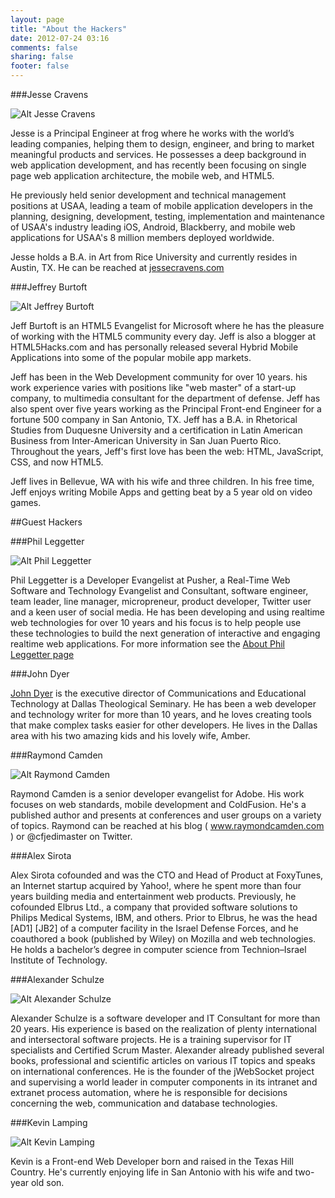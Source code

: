 ```yaml
---
layout: page
title: "About the Hackers"
date: 2012-07-24 03:16
comments: false
sharing: false
footer: false
---
```

###Jesse Cravens

![Alt Jesse Cravens](/images/jesse_frog2.jpeg "Jesse Cravens")

Jesse is a Principal Engineer at frog where he works with the world’s leading companies, helping them to design, engineer, and bring to market meaningful products and services. He possesses a deep background in web application development, and has recently been focusing on single page web application architecture, the mobile web, and HTML5. 

He previously held senior development and technical management positions at USAA, leading a team of mobile application developers in the planning, designing, development, testing, implementation and maintenance of USAA's industry leading iOS, Android, Blackberry, and mobile web applications for USAA's 8 million members deployed worldwide.

Jesse holds a B.A. in Art from Rice University and currently resides in Austin, TX. He can be reached at [jessecravens.com](http://www.jessecravens.com)

###Jeffrey Burtoft

![Alt Jeffrey Burtoft](/images/jeff_burtoft.jpeg "Jeffrey Burtoft")

Jeff Burtoft is an HTML5 Evangelist for Microsoft where he has the pleasure of working with the HTML5 community every day. Jeff is also a blogger at HTML5Hacks.com and has personally released several Hybrid Mobile Applications into some of the popular mobile app markets.

Jeff has been in the Web Development community for over 10 years. his work experience varies with positions like "web master" of a start-up company, to multimedia consultant for the department of defense. Jeff has also spent over five years working as the Principal Front-end Engineer for a fortune 500 company in San Antonio, TX. Jeff has a B.A. in Rhetorical Studies from Duquesne University and a certification in Latin American Business from Inter-American University in San Juan Puerto Rico. Throughout the years, Jeff's first love has been the web: HTML, JavaScript, CSS, and now HTML5.

Jeff lives in Bellevue, WA with his wife and three children. In his free time, Jeff enjoys writing Mobile Apps and getting beat by a 5 year old on video games. 

##Guest Hackers

###Phil Leggetter

![Alt Phil Leggetter](/images/legetter.png "Phil Leggetter")

Phil Leggetter is a Developer Evangelist at Pusher, a Real-Time Web Software and Technology Evangelist and Consultant, software engineer, team leader, line manager, micropreneur, product developer, Twitter user and a keen user of social media. He has been developing and using realtime web technologies for over 10 years and his focus is to help people use these technologies to build the next generation of interactive and engaging realtime web applications. For more information see the [About Phil Leggetter page](http://www.leggetter.co.uk/about-phil-leggetter)

###John Dyer 

[John Dyer](http://j.hn/) is the executive director of Communications and Educational Technology at Dallas Theological Seminary. He has been a web developer and technology writer for more than 10 years, and he loves creating tools that make complex tasks easier for other developers. He lives in the Dallas area with his two amazing kids and his lovely wife, Amber.

###Raymond Camden

![Alt Raymond Camden](/images/camden.jpeg "Raymond Camden")

Raymond Camden is a senior developer evangelist for Adobe. His work focuses on web standards, mobile development and ColdFusion. He's a published author and presents at conferences and user groups on a variety of topics. Raymond can be reached at his blog ( www.raymondcamden.com ) or @cfjedimaster on Twitter.

###Alex Sirota

Alex Sirota cofounded and was the CTO and Head of Product at FoxyTunes, an Internet startup acquired by Yahoo!, where he spent more than four years building media and entertainment web products. Previously, he cofounded Elbrus Ltd., a company that provided software solutions to Philips Medical Systems, IBM, and others. Prior to Elbrus, he was the head [AD1] [JB2] of a computer facility in the Israel Defense Forces, and he coauthored a book (published by Wiley) on Mozilla and web technologies. He holds a bachelor’s degree in computer science from Technion–Israel Institute of Technology.

###Alexander Schulze

![Alt Alexander Schulze](/images/schulze.png "Alexander Schulze")

Alexander Schulze is a software developer and IT Consultant for more than 20 years. His experience is based on the realization of plenty international and intersectoral software projects. He is a training supervisor for IT specialists and Certified Scrum Master. Alexander already published several books, professional and scientific articles on various IT topics and speaks on international conferences. He is the founder of the jWebSocket project and supervising a world leader in computer components in its intranet and extranet process automation, where he is responsible for decisions concerning the web, communication and database technologies.

###Kevin Lamping

![Alt Kevin Lamping](/images/klamping.jpg "Kevin Lamping")

Kevin is a Front-end Web Developer born and raised in the Texas Hill Country. He's currently enjoying life in San Antonio with his wife and two-year old son.




